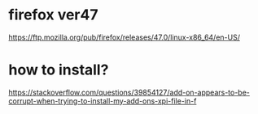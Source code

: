 # firefox ver47
https://ftp.mozilla.org/pub/firefox/releases/47.0/linux-x86_64/en-US/

# how to install?
https://stackoverflow.com/questions/39854127/add-on-appears-to-be-corrupt-when-trying-to-install-my-add-ons-xpi-file-in-f
